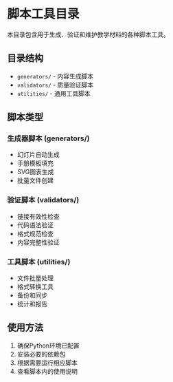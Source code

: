 # 脚本工具目录

本目录包含用于生成、验证和维护教学材料的各种脚本工具。

## 目录结构

- `generators/` - 内容生成脚本
- `validators/` - 质量验证脚本
- `utilities/` - 通用工具脚本

## 脚本类型

### 生成器脚本 (generators/)
- 幻灯片自动生成
- 手册模板填充
- SVG图表生成
- 批量文件创建

### 验证脚本 (validators/)
- 链接有效性检查
- 代码语法验证
- 格式规范检查
- 内容完整性验证

### 工具脚本 (utilities/)
- 文件批量处理
- 格式转换工具
- 备份和同步
- 统计和报告

## 使用方法

1. 确保Python环境已配置
2. 安装必要的依赖包
3. 根据需要运行相应脚本
4. 查看脚本内的使用说明